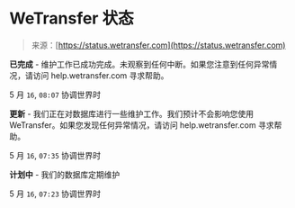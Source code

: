 <!--yml

分类：未分类

日期：2024-05-27 14:49:12

-->

# WeTransfer 状态

> 来源：[https://status.wetransfer.com](https://status.wetransfer.com)

**已完成** - 维护工作已成功完成。未观察到任何中断。如果您注意到任何异常情况，请访问 help.wetransfer.com 寻求帮助。

5 月 `16`, `08:07` 协调世界时

**更新** - 我们正在对数据库进行一些维护工作。我们预计不会影响您使用 WeTransfer。如果您发现任何异常情况，请访问 help.wetransfer.com 寻求帮助。

5 月 `16`, `07:35` 协调世界时

**计划中** - 我们的数据库定期维护

5 月 `16`, `07:23` 协调世界时
